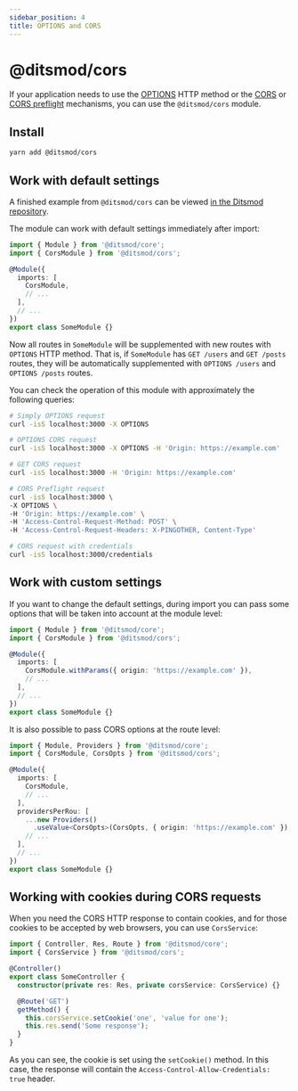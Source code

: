 ```yaml
---
sidebar_position: 4
title: OPTIONS and CORS
---
```


# @ditsmod/cors

If your application needs to use the [OPTIONS][1] HTTP method or the [CORS][2] or [CORS preflight][3] mechanisms, you can use the `@ditsmod/cors` module.

## Install

```bash
yarn add @ditsmod/cors
```

## Work with default settings

A finished example from `@ditsmod/cors` can be viewed [in the Ditsmod repository][4].

The module can work with default settings immediately after import:

```ts
import { Module } from '@ditsmod/core';
import { CorsModule } from '@ditsmod/cors';

@Module({
  imports: [
    CorsModule,
    // ...
  ],
  // ...
})
export class SomeModule {}
```

Now all routes in `SomeModule` will be supplemented with new routes with `OPTIONS` HTTP method. That is, if `SomeModule` has `GET /users` and `GET /posts` routes, they will be automatically supplemented with `OPTIONS /users` and `OPTIONS /posts` routes.

You can check the operation of this module with approximately the following queries:

```bash
# Simply OPTIONS request
curl -isS localhost:3000 -X OPTIONS

# OPTIONS CORS request
curl -isS localhost:3000 -X OPTIONS -H 'Origin: https://example.com'

# GET CORS request
curl -isS localhost:3000 -H 'Origin: https://example.com'

# CORS Preflight request
curl -isS localhost:3000 \
-X OPTIONS \
-H 'Origin: https://example.com' \
-H 'Access-Control-Request-Method: POST' \
-H 'Access-Control-Request-Headers: X-PINGOTHER, Content-Type'

# CORS request with credentials
curl -isS localhost:3000/credentials
```

## Work with custom settings

If you want to change the default settings, during import you can pass some options that will be taken into account at the module level:

```ts
import { Module } from '@ditsmod/core';
import { CorsModule } from '@ditsmod/cors';

@Module({
  imports: [
    CorsModule.withParams({ origin: 'https://example.com' }),
    // ...
  ],
  // ...
})
export class SomeModule {}
```

It is also possible to pass CORS options at the route level:

```ts
import { Module, Providers } from '@ditsmod/core';
import { CorsModule, CorsOpts } from '@ditsmod/cors';

@Module({
  imports: [
    CorsModule,
    // ...
  ],
  providersPerRou: [
    ...new Providers()
      .useValue<CorsOpts>(CorsOpts, { origin: 'https://example.com' }),
    // ...
  ],
  // ...
})
export class SomeModule {}
```

## Working with cookies during CORS requests

When you need the CORS HTTP response to contain cookies, and for those cookies to be accepted by web browsers, you can use `CorsService`:

```ts
import { Controller, Res, Route } from '@ditsmod/core';
import { CorsService } from '@ditsmod/cors';

@Controller()
export class SomeController {
  constructor(private res: Res, private corsService: CorsService) {}

  @Route('GET')
  getMethod() {
    this.corsService.setCookie('one', 'value for one');
    this.res.send('Some response');
  }
}
```

As you can see, the cookie is set using the `setCookie()` method. In this case, the response will contain the `Access-Control-Allow-Credentials: true` header.




[1]: https://developer.mozilla.org/en-US/docs/Web/HTTP/Methods/OPTIONS
[2]: https://developer.mozilla.org/en-US/docs/Web/HTTP/CORS
[3]: https://developer.mozilla.org/en-US/docs/Glossary/Preflight_request
[4]: https://github.com/ditsmod/ditsmod/tree/main/examples/17-cors
